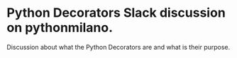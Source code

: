 # Python Decorators Slack discussion on pythonmilano.
Discussion about what the Python Decorators are and what is their purpose.
